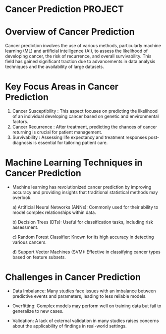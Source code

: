 # Cancer Prediction PROJECT

#  Overview of Cancer Prediction
   Cancer prediction involves the use of various methods, particularly machine learning (ML) and artificial intelligence (AI), to assess the likelihood of developing cancer, 
   the risk of recurrence, and overall survivability. This field has gained significant traction due to advancements in data analysis techniques and the availability of 
   large datasets.

#  Key Focus Areas in Cancer Prediction
  1) Cancer Susceptibility : This aspect focuses on predicting the likelihood of an individual developing cancer based on genetic and environmental factors.
  2) Cancer Recurrence : After treatment, predicting the chances of cancer returning is crucial for patient management.
  3) Survivability : Assessing life expectancy and treatment responses post-diagnosis is essential for tailoring patient care.

#  Machine Learning Techniques in Cancer Prediction

* Machine learning has revolutionized cancer prediction by improving accuracy and providing insights that traditional statistical methods may overlook.
  
  a) Artificial Neural Networks (ANNs): Commonly used for their ability to model complex relationships within data.

  b) Decision Trees (DTs): Useful for classification tasks, including risk assessment.

  c) Random Forest Classifier: Known for its high accuracy in detecting various cancers.

  d) Support Vector Machines (SVM): Effective in classifying cancer types based on feature subsets.

#  Challenges in Cancer Prediction

   * Data Imbalance: Many studies face issues with an imbalance between predictive events and parameters, leading to less reliable models.
  
   * Overfitting: Complex models may perform well on training data but fail to generalize to new cases.
  
   * Validation: A lack of external validation in many studies raises concerns about the applicability of findings in real-world settings.
